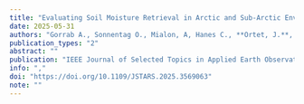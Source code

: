 ```yaml
---
title: "Evaluating Soil Moisture Retrieval in Arctic and Sub-Arctic Environments Using Passive Microwave Satellite Data"
date: 2025-05-31
authors: "Gorrab A., Sonnentag O., Mialon, A, Hanes C., **Ortet, J.**, Berg, A. and Roy A."
publication_types: "2"
abstract: ""
publication: "IEEE Journal of Selected Topics in Applied Earth Observations and Remote Sensing"
info: ","
doi: "https://doi.org/10.1109/JSTARS.2025.3569063"
note: ""
---
```

